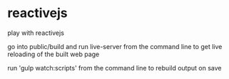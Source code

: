 # reactivejs
play with reactivejs 

go into public/build and run live-server from the command line to get live reloading of the built web page

run 'gulp watch:scripts' from the command line to rebuild output on save

